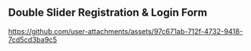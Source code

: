 ## Double Slider Registration & Login Form

https://github.com/user-attachments/assets/97c671ab-712f-4732-9418-7cd5cd3ba9c5

